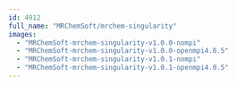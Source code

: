 ```yaml
---
id: 4912
full_name: "MRChemSoft/mrchem-singularity"
images: 
  - "MRChemSoft-mrchem-singularity-v1.0.0-nompi"
  - "MRChemSoft-mrchem-singularity-v1.0.0-openmpi4.0.5"
  - "MRChemSoft-mrchem-singularity-v1.0.1-nompi"
  - "MRChemSoft-mrchem-singularity-v1.0.1-openmpi4.0.5"
---
```

